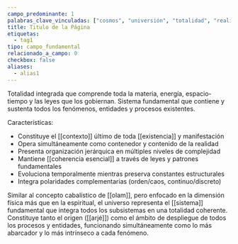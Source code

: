 ```yaml
---
campo_predominante: 1
palabras_clave_vinculadas: ["cosmos", "universión", "totalidad", "realidad", "existencia", "orden"]
title: Titulo de la Página
etiquetas:
  - tag1
tipo: campo_fundamental
relacionado_a_campo: 0
checkbox: false
aliases:
  - alias1
---
```


Totalidad integrada que comprende toda la materia, energía, espacio-tiempo y las leyes que los gobiernan. Sistema fundamental que contiene y sustenta todos los fenómenos, entidades y procesos existentes.

Características:
- Constituye el [[contexto]] último de toda [[existencia]] y manifestación
- Opera simultáneamente como contenedor y contenido de la realidad
- Presenta organización jerárquica en múltiples niveles de complejidad
- Mantiene [[coherencia esencial]] a través de leyes y patrones fundamentales
- Evoluciona temporalmente mientras preserva constantes estructurales
- Integra polaridades complementarias (orden/caos, continuo/discreto)

Similar al concepto cabalístico de [[olam]], pero enfocado en la dimensión física más que en la espiritual, el universo representa el [[sistema]] fundamental que integra todos los subsistemas en una totalidad coherente. Constituye tanto el origen ([[arjé]]) como el ámbito de despliegue de todos los procesos y entidades, funcionando simultáneamente como lo más abarcador y lo más intrínseco a cada fenómeno.